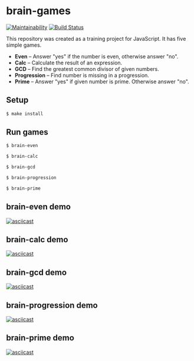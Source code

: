 # brain-games

[![Maintainability](https://api.codeclimate.com/v1/badges/40d8b13e0c1d58385f97/maintainability)](https://codeclimate.com/github/maximvs286/frontend-project-lvl1/maintainability)
[![Build Status](https://travis-ci.org/maximvs286/frontend-project-lvl1.svg?branch=master)](https://travis-ci.org/maximvs286/frontend-project-lvl1)

This repository was created as a training project for JavaScript. It has five simple games.
* **Even** – Answer "yes" if the number is even, otherwise answer "no".
* **Calc** – Calculate the result of an expression.
* **GCD** – Find the greatest common divisor of given numbers.
* **Progression** – Find number is missing in a progression.
* **Prime** – Answer "yes" if given number is prime. Otherwise answer "no".

## Setup

```sh
$ make install
```

## Run games

```sh
$ brain-even
```
```sh
$ brain-calc
```
```sh
$ brain-gcd
```
```sh
$ brain-progression
```
```sh
$ brain-prime
```

## brain-even demo

[![asciicast](https://asciinema.org/a/283478.svg)](https://asciinema.org/a/283478)

## brain-calc demo

[![asciicast](https://asciinema.org/a/283481.svg)](https://asciinema.org/a/283481)

## brain-gcd demo

[![asciicast](https://asciinema.org/a/283484.svg)](https://asciinema.org/a/283484)

## brain-progression demo

[![asciicast](https://asciinema.org/a/283487.svg)](https://asciinema.org/a/283487)

## brain-prime demo

[![asciicast](https://asciinema.org/a/283489.svg)](https://asciinema.org/a/283489)